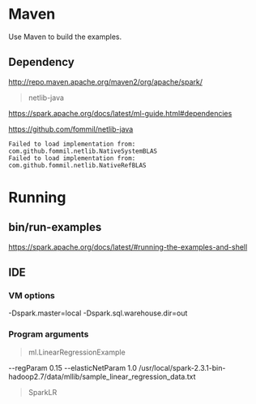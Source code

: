 
# Maven

Use Maven to build the examples.

## Dependency

http://repo.maven.apache.org/maven2/org/apache/spark/

> netlib-java

https://spark.apache.org/docs/latest/ml-guide.html#dependencies

https://github.com/fommil/netlib-java

```
Failed to load implementation from: com.github.fommil.netlib.NativeSystemBLAS
Failed to load implementation from: com.github.fommil.netlib.NativeRefBLAS
```

# Running

## bin/run-examples

https://spark.apache.org/docs/latest/#running-the-examples-and-shell


## IDE

### VM options

-Dspark.master=local -Dspark.sql.warehouse.dir=out

### Program arguments

> ml.LinearRegressionExample

--regParam 0.15 --elasticNetParam 1.0 /usr/local/spark-2.3.1-bin-hadoop2.7/data/mllib/sample_linear_regression_data.txt


> SparkLR


